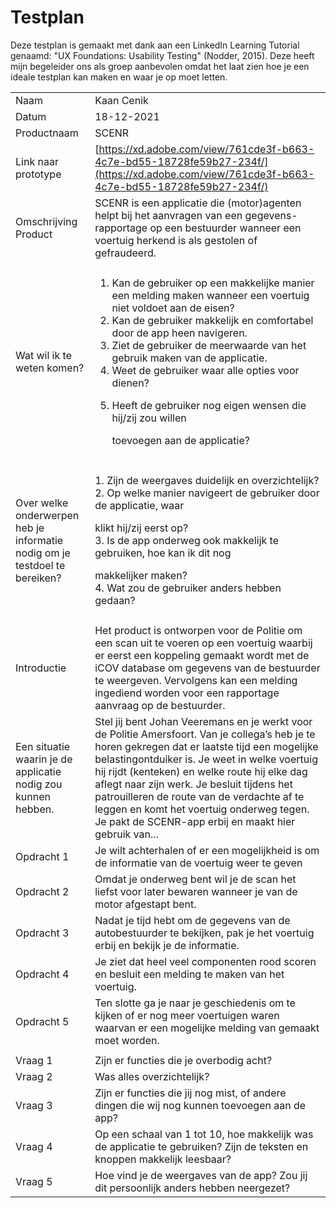 # Testplan

Deze testplan is gemaakt met dank aan een LinkedIn Learning Tutorial genaamd: "UX Foundations: Usability Testing" (Nodder, 2015). Deze heeft mijn begeleider ons als groep aanbevolen omdat het laat zien hoe je een ideale testplan kan maken en waar je op moet letten.

|                                                                            |                                                                                                                                                                                                                                                                                                                                                                                                                                                                                 |
| -------------------------------------------------------------------------- | ------------------------------------------------------------------------------------------------------------------------------------------------------------------------------------------------------------------------------------------------------------------------------------------------------------------------------------------------------------------------------------------------------------------------------------------------------------------------------- |
| Naam                                                                       | Kaan Cenik                                                                                                                                                                                                                                                                                                                                                                                                                                                                      |
| Datum                                                                      | 18-12-2021                                                                                                                                                                                                                                                                                                                                                                                                                                                                      |
| Productnaam                                                                | SCENR                                                                                                                                                                                                                                                                                                                                                                                                                                                                           |
| Link naar prototype                                                        | [https://xd.adobe.com/view/761cde3f-b663-4c7e-bd55-18728fe59b27-234f/](https://xd.adobe.com/view/761cde3f-b663-4c7e-bd55-18728fe59b27-234f/)                                                                                                                                                                                                                                                                                                                                    |
| Omschrijving Product                                                       | SCENR is een applicatie die (motor)agenten helpt bij het aanvragen van een gegevens-rapportage op een bestuurder wanneer een voertuig herkend is als gestolen of gefraudeerd.                                                                                                                                                                                                                                                                                                   |
|                                                                            |                                                                                                                                                                                                                                                                                                                                                                                                                                                                                 |
| Wat wil ik te weten komen?                                                 | <p></p><ol><li>Kan de gebruiker op een makkelijke manier een melding maken wanneer een voertuig niet voldoet aan de eisen?</li><li>Kan de gebruiker makkelijk en comfortabel door de app heen navigeren.</li><li>Ziet de gebruiker de meerwaarde van het gebruik maken van de applicatie.</li><li>Weet de gebruiker waar alle opties voor dienen?</li><li><p>Heeft de gebruiker nog eigen wensen die hij/zij zou willen</p><p>toevoegen aan de applicatie?</p></li></ol><p></p> |
|                                                                            |                                                                                                                                                                                                                                                                                                                                                                                                                                                                                 |
| Over welke onderwerpen heb je informatie nodig om je testdoel te bereiken? | <p>1. Zijn de weergaves duidelijk en overzichtelijk?<br>2. Op welke manier navigeert de gebruiker door de applicatie, waar</p><p>klikt hij/zij eerst op?<br>3. Is de app onderweg ook makkelijk te gebruiken, hoe kan ik dit nog</p><p>makkelijker maken?<br>4. Wat zou de gebruiker anders hebben gedaan?</p>                                                                                                                                                                  |
|                                                                            |                                                                                                                                                                                                                                                                                                                                                                                                                                                                                 |
| Introductie                                                                | Het product is ontworpen voor de Politie om een scan uit te voeren op een voertuig waarbij er eerst een koppeling gemaakt wordt met de iCOV database om gegevens van de bestuurder te weergeven. Vervolgens kan een melding ingediend worden voor een rapportage aanvraag op de bestuurder.                                                                                                                                                                                     |
| Een situatie waarin je de applicatie nodig zou kunnen hebben.              | Stel jij bent Johan Veeremans en je werkt voor de Politie Amersfoort. Van je collega’s heb je te horen gekregen dat er laatste tijd een mogelijke belastingontduiker is. Je weet in welke voertuig hij rijdt (kenteken) en welke route hij elke dag aflegt naar zijn werk. Je besluit tijdens het patrouilleren de route van de verdachte af te leggen en komt het voertuig onderweg tegen. Je pakt de SCENR-app erbij en maakt hier gebruik van...                             |
| Opdracht 1                                                                 | Je wilt achterhalen of er een mogelijkheid is om de informatie van de voertuig weer te geven                                                                                                                                                                                                                                                                                                                                                                                    |
| Opdracht 2                                                                 | Omdat je onderweg bent wil je de scan het liefst voor later bewaren wanneer je van de motor afgestapt bent.                                                                                                                                                                                                                                                                                                                                                                     |
| Opdracht 3                                                                 | Nadat je tijd hebt om de gegevens van de autobestuurder te bekijken, pak je het voertuig erbij en bekijk je de informatie.                                                                                                                                                                                                                                                                                                                                                      |
| Opdracht 4                                                                 | Je ziet dat heel veel componenten rood scoren en besluit een melding te maken van het voertuig.                                                                                                                                                                                                                                                                                                                                                                                 |
| Opdracht 5                                                                 | Ten slotte ga je naar je geschiedenis om te kijken of er nog meer voertuigen waren waarvan er een mogelijke melding van gemaakt moet worden.                                                                                                                                                                                                                                                                                                                                    |
|                                                                            |                                                                                                                                                                                                                                                                                                                                                                                                                                                                                 |
| Vraag 1                                                                    | Zijn er functies die je overbodig acht?                                                                                                                                                                                                                                                                                                                                                                                                                                         |
| Vraag 2                                                                    | Was alles overzichtelijk?                                                                                                                                                                                                                                                                                                                                                                                                                                                       |
| Vraag 3                                                                    | Zijn er functies die jij nog mist, of andere dingen die wij nog kunnen toevoegen aan de app?                                                                                                                                                                                                                                                                                                                                                                                    |
| Vraag 4                                                                    | Op een schaal van 1 tot 10, hoe makkelijk was de applicatie te gebruiken? Zijn de teksten en knoppen makkelijk leesbaar?                                                                                                                                                                                                                                                                                                                                                        |
| Vraag 5                                                                    | Hoe vind je de weergaves van de app? Zou jij dit persoonlijk anders hebben neergezet?                                                                                                                                                                                                                                                                                                                                                                                           |
